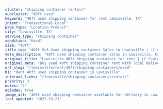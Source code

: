 ```yaml
---
cluster: "shipping container rentals"
subcluster: "40ft used"
keyword: "40ft used shipping container for rent Lewisville, TX"
intent: "Transactional-Local"
page_type: "Location-Product"
city: "Lewisville, TX"
service_type: "shipping container"
condition: "Used"
size: "40ft"
title_tag: "40ft 9u3 Used shipping container Sales in Lewisville | LC Container"
meta_description: "40ft used shipping container sales in Lewisville. Fast delivery, competitive pricing. Serving shipping containers area. Quote ID: DON. Call (214) 524-4168 for your free quote today."
original_title: "Lewisville 40ft shipping container for rent | LC Container"
original_meta: "Buy used 40ft shipping container rent with local delivery in Lewisville, TX. LC Container — local Since 2003. Request a fast quote today."
url_slug: "/lewisville/rent/40ft/shipping-containers/used"
h1: "Rent 40ft used shipping container in Lewisville"
internal_links: "/lewisville/shipping-containers/rentals"
priority: 3
notes: "2"
noindex: true
image_alt: "40ft used shipping container available for delivery in Lewisville"
last_updated: "2025-10-21"
---
```


<!-- TODO: Add unique city/inventory copy, images, and internal links here. -->
